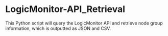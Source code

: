 # LogicMonitor-API_Retrieval
This Python script will query the LogicMonitor API and retrieve node group information, which is outputted as JSON and CSV.
